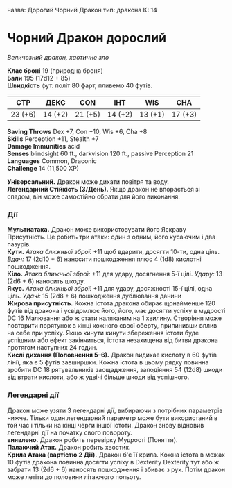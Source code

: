 назва: Дорогий Чорний Дракон тип: дракона К: 14

# Чорний Дракон дорослий
_Величезний дракон, хаотичне зло_

**Клас броні** 19 (природна броня)    
**Бали** 195 (17d12 + 85)    
**Швидкість** фут. політ 80 фарт, пливемо 40 футів.

| СТР     | ДЕКС    | CON     | ІНТ     | WIS     | CHA     |
| ------- | ------- | ------- | ------- | ------- | ------- |
| 23 (+6) | 14 (+2) | 21 (+5) | 14 (+2) | 13 (+1) | 17 (+3) |

**Saving Throws** Dex +7, Con +10, Wis +6, Cha +8    
**Skills** Perception +11, Stealth +7    
**Damage Immunities** acid    
**Senses** blindsight 60 ft., darkvision 120 ft., passive Perception 21    
**Languages** Common, Draconic    
**Challenge** 14 (11,500 XP)

**Універсальний.** Дракон може дихати повітря та воду.    
**Легендарний Стійкість (3/День).** Якщо дракон не впорається зі спадом, він може самостійно обрати для його виконання.

### Дії
**Мультиатака.** Дракон може використовувати його Яскраву Присутність. Це робить три атаки: один з одним, його кусаючим і два пазурів.    
**Кути.** _Атака ближньої зброї:_ +11 щоб вдарити, досягти 10-ти, одна ціль. _Вдач:_ 17 (2d10 + 6) наносити пошкодження плюс 4 (1d8) кислотні пошкодження.    
**Кіло.** _Атака ближньої зброї:_ +11 для удару, досягнення 5-ї цілі. _Удару:_ 13 (2d6 + 6) наносить шкоду.    
**Якус.** _Атака ближньої зброї:_ +11 для удару, досяжності 15-ї цілі, одна ціль. _Удачі:_ 15 (2d8 + 6) пошкодження дублювання данини    
**Жирова присутність.** Кожна істота дракона обирає щонайменше 120 футів від дракона і усвідомлює його, його, має досягти успіху в мудрості DC 16 Малювання або ж стати наляканим на 1 хвилину. Створіння може повторити порятунок в кінці кожного своєї оберту, припинивши вплив на себе при успіху. Якщо кинути кинути збереження істоти буде успішним або ефект закінчиться, істота незахищена від битви дракона протягом наступних 24 годин.    
**Кислі дихання (Поповнення 5–6).** Дракон видихає кислоту в 60 футів лінії, яка є 5 футів завширшки. Кожна істота в цьому рядку повинна зробити DC 18 рятувальників заощадження, заподіяння 54 (12d8) шкоди від втрати кислоти, або ж удвічі більше шкоди від успішного.

### Легендарні дії
Дракон може узяти 3 легендарні дії, вибираючи з потрібних параметрів нижче. Тільки один легендарний параметр може бути використаний в той час і тільки на кінці черги іншої істоти. Дракон знову відновив легендарні дії на початку свого повороту.    
**виявлено.** Дракон робить перевірку Мудрості (Поняття).    
**Палаючий Атак.** Дракон робить хвостик.    
**Крила Атака (вартістю 2 Дії).** Дракон б'є її крила. Кожна істота в межах 10 футів дракона повинна досягти успіху в Dexterity Dexterity тут або ж забрати 13 (2d6 + 6) наносять пошкодження і збиває з рук. Потім дракон може летіти до половини літаючого польоту.